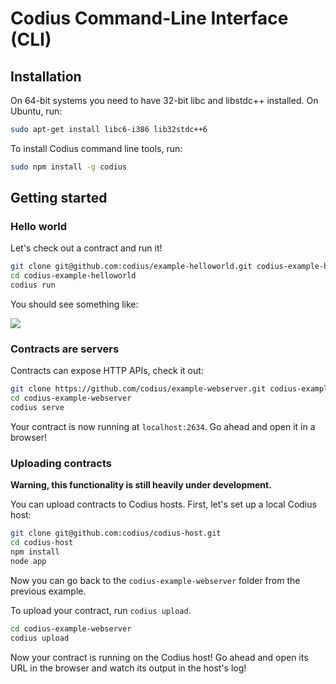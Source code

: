 # Codius Command-Line Interface (CLI)

## Installation

On 64-bit systems you need to have 32-bit libc and libstdc++ installed. On Ubuntu, run:

``` sh
sudo apt-get install libc6-i386 lib32stdc++6
```

To install Codius command line tools, run:

``` sh
sudo npm install -g codius
```

## Getting started

### Hello world

Let's check out a contract and run it!

``` sh
git clone git@github.com:codius/example-helloworld.git codius-example-helloworld
cd codius-example-helloworld
codius run
```

You should see something like:

![](http://i.imgur.com/rXaQMFU.png)


### Contracts are servers

Contracts can expose HTTP APIs, check it out:

``` sh
git clone https://github.com/codius/example-webserver.git codius-example-webserver
cd codius-example-webserver
codius serve
```

Your contract is now running at `localhost:2634`. Go ahead and open it in a browser!

### Uploading contracts

**Warning, this functionality is still heavily under development.**

You can upload contracts to Codius hosts. First, let's set up a local Codius host:

``` sh
git clone git@github.com:codius/codius-host.git
cd codius-host
npm install
node app
```

Now you can go back to the `codius-example-webserver` folder from the previous example.

To upload your contract, run `codius upload`.

``` sh
cd codius-example-webserver
codius upload
```

Now your contract is running on the Codius host! Go ahead and open its URL in the browser and watch its output in the host's log!